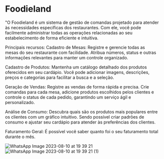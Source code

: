 # Foodieland
"O Foodieland é um sistema de gestão de comandas projetado para atender às necessidades específicas dos restaurantes. Com ele, você pode facilmente administrar todas as operações relacionadas ao seu estabelecimento de forma eficiente e intuitiva.

Principais recursos:
Cadastro de Mesas: Registre e gerencie todas as mesas do seu restaurante com facilidade. Atribua números, status e outras informações relevantes para manter um controle organizado.

Cadastro de Produtos: Mantenha um catálogo detalhado dos produtos oferecidos em seu cardápio. Você pode adicionar imagens, descrições, preços e categorias para facilitar a busca e a seleção.

Geração de Vendas: Registre as vendas de forma rápida e precisa. Crie comandas para cada mesa, adicione produtos escolhidos pelos clientes e controle o status de cada pedido, garantindo um serviço ágil e personalizado.

Análise de Consumo: Descubra quais são os produtos mais populares entre os clientes com um gráfico intuitivo. Sendo possível criar padrões de consumo e ajustar seu cardápio para atender às preferências dos clientes.

Faturamento Geral: É possível você saber quanto foi o seu faturamento total durante o mês.

![WhatsApp Image 2023-08-10 at 19 39 21](https://github.com/Marcielen/-food-app/assets/80776887/fa6702fe-4208-49c8-8b48-afd041e33074)
![WhatsApp Image 2023-08-10 at 19 39 21 (1)](https://github.com/Marcielen/-food-app/assets/80776887/0aa6a731-f1c8-428d-ba33-8558cb8f211b)

